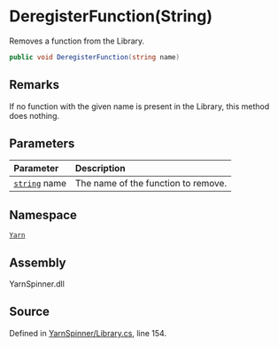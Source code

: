 # DeregisterFunction\(String\)

Removes a function from the Library.

```csharp
public void DeregisterFunction(string name)
```

## Remarks

If no function with the given name is present in the Library, this method does nothing.

## Parameters

| Parameter | Description |
| :--- | :--- |
| [`string`](https://docs.microsoft.com/dotnet/api/System.String) name | The name of the function to remove. |

## Namespace

[`Yarn`](../)

## Assembly

YarnSpinner.dll

## Source

Defined in [YarnSpinner/Library.cs](https://github.com/YarnSpinnerTool/YarnSpinner//blob/develop/YarnSpinner/Library.cs#L154), line 154.

